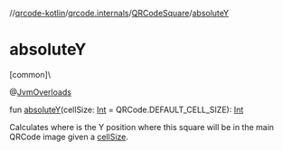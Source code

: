 //[qrcode-kotlin](../../../index.md)/[qrcode.internals](../index.md)/[QRCodeSquare](index.md)/[absoluteY](absolute-y.md)

# absoluteY

[common]\

@[JvmOverloads](https://kotlinlang.org/api/latest/jvm/stdlib/kotlin.jvm/-jvm-overloads/index.html)

fun [absoluteY](absolute-y.md)(cellSize: [Int](https://kotlinlang.org/api/latest/jvm/stdlib/kotlin/-int/index.html) = QRCode.DEFAULT_CELL_SIZE): [Int](https://kotlinlang.org/api/latest/jvm/stdlib/kotlin/-int/index.html)

Calculates where is the Y position where this square will be in the main QRCode image given a [cellSize](absolute-y.md).
